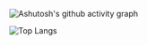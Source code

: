 ![Ashutosh's github activity graph](https://github-readme-activity-graph.vercel.app/graph?username=cyxCHENYUXUAN)

![Top Langs](https://github-readme-stats.vercel.app/api/top-langs/?username=cyxCHENYUXUAN)
